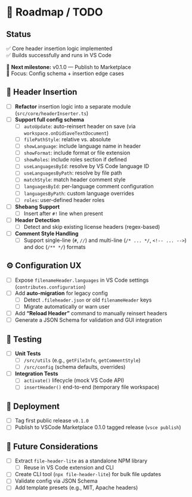 <!-- Roadmap.md -->

# 📘 Roadmap / TODO

## Status

✅ Core header insertion logic implemented  
✅ Builds successfully and runs in VS Code

📅 **Next milestone:** v0.1.0 — Publish to Marketplace  
🎯 Focus: Config schema + insertion edge cases

## 🧩 Header Insertion

- [ ] **Refactor** insertion logic into a separate module (`src/core/headerInserter.ts`)
- [ ] **Support full config schema**
  - [ ] `autoUpdate`: auto-reinsert header on save (via `workspace.onDidSaveTextDocument`)
  - [ ] `filePathStyle`: relative vs. absolute
  - [ ] `showLanguage`: include language name in header
  - [ ] `showFormat`: include format or file extension
  - [ ] `showRoles`: include roles section if defined
  - [ ] `useLanguagesById`: resolve by VS Code language ID
  - [ ] `useLanguagesByPath`: resolve by file path
  - [ ] `matchStyle`: match header comment style
  - [ ] `languagesById`: per-language comment configuration
  - [ ] `languagesByPath`: custom language overrides
  - [ ] `roles`: user-defined header roles
- [ ] **Shebang Support**
  - [ ] Insert after `#!` line when present
- [ ] **Header Detection**
  - [ ] Detect and skip existing license headers (regex-based)
- [ ] **Comment Style Handling**
  - [ ] Support single-line (`#`, `//`) and multi-line (`/* ... */`, `<!-- ... -->`) and doc (`/** */`) formats

## ⚙️ Configuration UX

- [ ] Expose `filenameHeader.languages` in VS Code settings (`contributes.configuration`)
- [ ] Add **auto-migration** for legacy config
  - [ ] Detect `.fileheader.json` or old `filenameHeader` keys
  - [ ] Migrate automatically or warn user
- [ ] Add **“Reload Header”** command to manually reinsert headers
- [ ] Generate a JSON Schema for validation and GUI integration

## 🧪 Testing

- [ ] **Unit Tests**
  - [ ] `/src/utils` (e.g., `getFileInfo`, `getCommentStyle`)
  - [ ] `/src/config` (schema defaults, overrides)
- [ ] **Integration Tests**
  - [ ] `activate()` lifecycle (mock VS Code API)
  - [ ] `insertHeader()` end-to-end (temporary file workspace)

## 🚀 Deployment

- [ ] Tag first public release `v0.1.0`
- [ ] Publish to VSCode Marketplace 0.1.0 tagged release (`vsce publish`)

## 🔮 Future Considerations

- [ ] Extract `file-header-lite` as a standalone NPM library
  - [ ] Reuse in VS Code extension and CLI
- [ ] Create CLI tool (`npx file-header-lite`) for bulk file updates
- [ ] Validate config via JSON Schema
- [ ] Add template presets (e.g., MIT, Apache headers)
